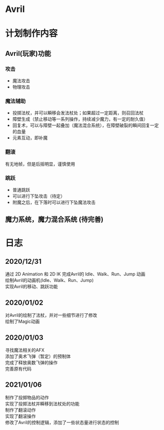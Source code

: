 # Avril

# 计划制作内容
## Avril(玩家)功能
### 攻击
* 魔法攻击
* 物理攻击
### 魔法辅助
* 投掷法杖，并可以瞬移会发法杖处；如果超过一定距离，则召回法杖
* 障壁生成（禁止移动等一系列操作，持续减少魔力，有一定的耐久值）
* 回复术，可以与障壁一起叠加（魔法混合系统），在障壁破裂的瞬间回复一定的血量
* 元素互动，即补魔
### 翻滚
有无地帧，但是后摇明显，谨慎使用
### 跳跃
* 普通跳跃
* 可以进行下坠攻击（待定）
* 附魔之后，在下落时可以进行下坠魔法攻击

## 魔力系统，魔力混合系统 (待完善)

 
# 日志
## 2020/12/31
通过 2D Animation 和 2D IK 完成Avril的 Idle、Walk、Run、Jump 动画</br>
绘制Avril的动画机(Idle、Walk、Run、Jump)</br>
实现Avril的移动、跳跃功能</br>

## 2020/01/02
对Avril的绘制了法杖，并对一些细节进行了修改</br>
绘制了Magic动画</br>

## 2020/01/03
寻找魔法相关的AFX</br>
添加了奥术飞弹（暂定）的预制体</br>
完成了释放奥数飞弹的操作</br>
完善原有代码</br>

## 2021/01/06
制作了投掷物品的动作</br>
实现了投掷法杖并瞬移到法杖处的功能</br>
制作了翻滚动作</br>
实现了翻滚操作</br>
修改了Avril的控制逻辑，添加了一些状态量进行状态的控制</br>

